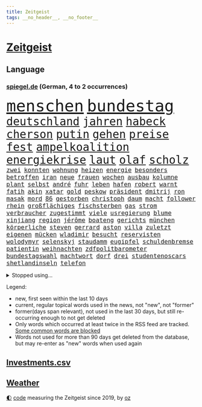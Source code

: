```yaml
---
title: Zeitgeist
tags: __no_header__, __no_footer__
---
```


# [Zeitgeist](https://oliz.io/zeitgeist/)

## Language

<h3><a href="https://www.spiegel.de" target="_blank">spiegel.de</a> (German, 4 to 2 occurrences)</h3>
<p style="font-family:monospace">
<span style="font-size:32pt"><a href="news_links.html#menschen" class="current">menschen</a></span>
<span style="font-size:32pt"><a href="news_links.html#bundestag" class="current">bundestag</a></span>
<br>
<span style="font-size:22pt"><a href="news_links.html#deutschland" class="current">deutschland</a></span>
<span style="font-size:22pt"><a href="news_links.html#jahren" class="current">jahren</a></span>
<span style="font-size:22pt"><a href="news_links.html#habeck" class="current">habeck</a></span>
<span style="font-size:22pt"><a href="news_links.html#cherson" class="current">cherson</a></span>
<span style="font-size:22pt"><a href="news_links.html#putin" class="current">putin</a></span>
<span style="font-size:22pt"><a href="news_links.html#gehen" class="current">gehen</a></span>
<span style="font-size:22pt"><a href="news_links.html#preise" class="current">preise</a></span>
<span style="font-size:22pt"><a href="news_links.html#fest" class="current">fest</a></span>
<span style="font-size:22pt"><a href="news_links.html#ampelkoalition" class="current">ampelkoalition</a></span>
<span style="font-size:22pt"><a href="news_links.html#energiekrise" class="current">energiekrise</a></span>
<span style="font-size:22pt"><a href="news_links.html#laut" class="current">laut</a></span>
<span style="font-size:22pt"><a href="news_links.html#olaf" class="current">olaf</a></span>
<span style="font-size:22pt"><a href="news_links.html#scholz" class="current">scholz</a></span>
<br>
<span style="font-size:12pt"><a href="news_links.html#zwei" class="current">zwei</a></span>
<span style="font-size:12pt"><a href="news_links.html#konnten" class="current">konnten</a></span>
<span style="font-size:12pt"><a href="news_links.html#wohnung" class="current">wohnung</a></span>
<span style="font-size:12pt"><a href="news_links.html#heizen" class="current">heizen</a></span>
<span style="font-size:12pt"><a href="news_links.html#energie" class="current">energie</a></span>
<span style="font-size:12pt"><a href="news_links.html#besonders" class="current">besonders</a></span>
<span style="font-size:12pt"><a href="news_links.html#betroffen" class="current">betroffen</a></span>
<span style="font-size:12pt"><a href="news_links.html#iran" class="current">iran</a></span>
<span style="font-size:12pt"><a href="news_links.html#neue" class="current">neue</a></span>
<span style="font-size:12pt"><a href="news_links.html#frauen" class="current">frauen</a></span>
<span style="font-size:12pt"><a href="news_links.html#wochen" class="current">wochen</a></span>
<span style="font-size:12pt"><a href="news_links.html#ausbau" class="current">ausbau</a></span>
<span style="font-size:12pt"><a href="news_links.html#kolumne" class="current">kolumne</a></span>
<span style="font-size:12pt"><a href="news_links.html#plant" class="current">plant</a></span>
<span style="font-size:12pt"><a href="news_links.html#selbst" class="current">selbst</a></span>
<span style="font-size:12pt"><a href="news_links.html#andré" class="current">andré</a></span>
<span style="font-size:12pt"><a href="news_links.html#fuhr" class="current">fuhr</a></span>
<span style="font-size:12pt"><a href="news_links.html#leben" class="current">leben</a></span>
<span style="font-size:12pt"><a href="news_links.html#hafen" class="current">hafen</a></span>
<span style="font-size:12pt"><a href="news_links.html#robert" class="current">robert</a></span>
<span style="font-size:12pt"><a href="news_links.html#warnt" class="current">warnt</a></span>
<span style="font-size:12pt"><a href="news_links.html#fatih" class="new">fatih</a></span>
<span style="font-size:12pt"><a href="news_links.html#akin" class="new">akin</a></span>
<span style="font-size:12pt"><a href="news_links.html#xatar" class="new">xatar</a></span>
<span style="font-size:12pt"><a href="news_links.html#gold" class="current">gold</a></span>
<span style="font-size:12pt"><a href="news_links.html#peskow" class="current">peskow</a></span>
<span style="font-size:12pt"><a href="news_links.html#präsident" class="current">präsident</a></span>
<span style="font-size:12pt"><a href="news_links.html#dmitrij" class="current">dmitrij</a></span>
<span style="font-size:12pt"><a href="news_links.html#ron" class="current">ron</a></span>
<span style="font-size:12pt"><a href="news_links.html#masak" class="new">masak</a></span>
<span style="font-size:12pt"><a href="news_links.html#mord" class="current">mord</a></span>
<span style="font-size:12pt"><a href="news_links.html#86" class="current">86</a></span>
<span style="font-size:12pt"><a href="news_links.html#gestorben" class="current">gestorben</a></span>
<span style="font-size:12pt"><a href="news_links.html#christoph" class="current">christoph</a></span>
<span style="font-size:12pt"><a href="news_links.html#daum" class="new">daum</a></span>
<span style="font-size:12pt"><a href="news_links.html#macht" class="current">macht</a></span>
<span style="font-size:12pt"><a href="news_links.html#follower" class="current">follower</a></span>
<span style="font-size:12pt"><a href="news_links.html#rhein" class="current">rhein</a></span>
<span style="font-size:12pt"><a href="news_links.html#großflächiges" class="new">großflächiges</a></span>
<span style="font-size:12pt"><a href="news_links.html#fischsterben" class="current">fischsterben</a></span>
<span style="font-size:12pt"><a href="news_links.html#gas" class="current">gas</a></span>
<span style="font-size:12pt"><a href="news_links.html#strom" class="current">strom</a></span>
<span style="font-size:12pt"><a href="news_links.html#verbraucher" class="current">verbraucher</a></span>
<span style="font-size:12pt"><a href="news_links.html#zugestimmt" class="current">zugestimmt</a></span>
<span style="font-size:12pt"><a href="news_links.html#viele" class="current">viele</a></span>
<span style="font-size:12pt"><a href="news_links.html#usregierung" class="current">usregierung</a></span>
<span style="font-size:12pt"><a href="news_links.html#blume" class="current">blume</a></span>
<span style="font-size:12pt"><a href="news_links.html#xinjiang" class="current">xinjiang</a></span>
<span style="font-size:12pt"><a href="news_links.html#region" class="current">region</a></span>
<span style="font-size:12pt"><a href="news_links.html#jérôme" class="new">jérôme</a></span>
<span style="font-size:12pt"><a href="news_links.html#boateng" class="new">boateng</a></span>
<span style="font-size:12pt"><a href="news_links.html#gerichts" class="current">gerichts</a></span>
<span style="font-size:12pt"><a href="news_links.html#münchen" class="current">münchen</a></span>
<span style="font-size:12pt"><a href="news_links.html#körperliche" class="current">körperliche</a></span>
<span style="font-size:12pt"><a href="news_links.html#steven" class="current">steven</a></span>
<span style="font-size:12pt"><a href="news_links.html#gerrard" class="new">gerrard</a></span>
<span style="font-size:12pt"><a href="news_links.html#aston" class="current">aston</a></span>
<span style="font-size:12pt"><a href="news_links.html#villa" class="current">villa</a></span>
<span style="font-size:12pt"><a href="news_links.html#zuletzt" class="current">zuletzt</a></span>
<span style="font-size:12pt"><a href="news_links.html#eigenen" class="current">eigenen</a></span>
<span style="font-size:12pt"><a href="news_links.html#mücken" class="new">mücken</a></span>
<span style="font-size:12pt"><a href="news_links.html#wladimir" class="current">wladimir</a></span>
<span style="font-size:12pt"><a href="news_links.html#besucht" class="current">besucht</a></span>
<span style="font-size:12pt"><a href="news_links.html#reservisten" class="current">reservisten</a></span>
<span style="font-size:12pt"><a href="news_links.html#wolodymyr" class="current">wolodymyr</a></span>
<span style="font-size:12pt"><a href="news_links.html#selenskyj" class="current">selenskyj</a></span>
<span style="font-size:12pt"><a href="news_links.html#staudamm" class="current">staudamm</a></span>
<span style="font-size:12pt"><a href="news_links.html#eugipfel" class="current">eugipfel</a></span>
<span style="font-size:12pt"><a href="news_links.html#schuldenbremse" class="current">schuldenbremse</a></span>
<span style="font-size:12pt"><a href="news_links.html#patientin" class="current">patientin</a></span>
<span style="font-size:12pt"><a href="news_links.html#weihnachten" class="current">weihnachten</a></span>
<span style="font-size:12pt"><a href="news_links.html#zdfpolitbarometer" class="current">zdfpolitbarometer</a></span>
<span style="font-size:12pt"><a href="news_links.html#bundestagswahl" class="current">bundestagswahl</a></span>
<span style="font-size:12pt"><a href="news_links.html#machtwort" class="new">machtwort</a></span>
<span style="font-size:12pt"><a href="news_links.html#dorf" class="current">dorf</a></span>
<span style="font-size:12pt"><a href="news_links.html#drei" class="current">drei</a></span>
<span style="font-size:12pt"><a href="news_links.html#studentenoscars" class="new">studentenoscars</a></span>
<span style="font-size:12pt"><a href="news_links.html#shetlandinseln" class="new">shetlandinseln</a></span>
<span style="font-size:12pt"><a href="news_links.html#telefon" class="current">telefon</a></span>
</p>
<details>
<summary>Stopped using...</summary>
<p class="former" style="font-size:12pt">
gerechtigkeit(730) generation(729) kapitän(729) richten(729) anderes(728) ausgesprochen(728) beobachtet(728) besiegt(728) diskussion(728) legendären(728) richtigen(728) sachsenanhalt(728) zahlreichen(728) 2000(727) becker(727) bildern(727) enorm(727) fort(727) klimaneutral(727) persönliche(727) schatten(727) weshalb(727) flugzeuge(726) klagen(726) konzerne(726) mainz(726) pflege(726) premierminister(726) rechtsextremismus(726) reform(726) ans(725) asche(725) botschaft(725) demonstriert(725) erfolgreiche(725) gereist(725) hubschrauber(725) insgesamt(725) internationaler(725) investoren(725) name(725) spätestens(725) brandenburg(724) hinterher(724) maß(724) märchen(724) paul(724) reichen(724) wehren(724) aufgeben(723) bekanntesten(723) bot(723) eingereicht(723) freien(723) gestoßen(723) höchststand(723) radsport(723) richtige(723) wechseln(723) wünschen(723) zuversicht(723) amsterdam(722) berichte(722) bruder(722) einstigen(722) ersetzen(722) siegt(722) smith(722) umweltministerin(722) vorstand(722) altes(721) arbeitgeber(721) cartoons(721) coronamaßnahmen(721) entwicklungen(721) julian(721) magdeburg(721) meldete(721) nahen(721) rote(721) schwangere(721) senken(721) untersuchen(721) verpassen(721) waffe(721) wirkte(721) wolle(721) 130(720) angekommen(720) beschimpft(720) beschließen(720) dringend(720) gemeinden(720) leon(720) löhne(720) premiere(720) staats(720) ton(720) unabhängigkeit(720) verzweifelt(720) weitergegeben(720) werke(720) aufgrund(719) betroffenen(719) eskalieren(719) forderungen(719) gegenteil(719) mathias(719) rief(719) sogenannte(719) unterschiede(719) untersuchungen(719) verbieten(719) zusammenarbeit(719) gehandelt(718) gesundheitlichen(718) mitteln(718) rassistische(718) rettet(718) you(718) befreien(717) flammen(717) fußballprofi(717) nominiert(717) stoppte(717) 10000(716) anschließend(716) hunde(716) minderjährige(716) passen(716) positive(716) rainer(716) entscheidenden(715) gewinner(715) historischen(715) homeoffice(715) trainiert(715) wochenlang(715) gerechnet(714) kostet(714) meister(714) miteinander(714) stoßen(714) verstößt(714) zverev(714) bad(713) härter(713) kryptowährung(713) schulze(713) verlauf(713) weite(713) tennis(712) atem(711) erbe(711) heil(711) historische(711) karte(711) schnitt(711) sehnsucht(711) sichergestellt(711) demokratische(710) pflegekräfte(710) genehmigung(709) torhüter(709) ereignisse(708) lernt(708) spaß(708) bob(707) spanische(707) erfunden(706) müsste(706) kindes(705) betont(704) demokratischen(704) signalisiert(704) auflagen(703) enge(703) februar(703) zogen(703) änderungen(703) ringen(702) apps(701) kabul(700) presse(700) schrecken(699) kate(697) reduzieren(697) top(697) freiwillig(696) großem(696) halbe(696) insolvenz(696) hand(695) erstochen(694) saintgermain(694) rang(693) syrer(693) teilnahme(693) möglichkeiten(692) startete(692) tisch(691) schwung(690) sarah(689) telefonat(688) wirbel(687) jurist(686) staatlichen(685) zeigten(684) künstliche(683) akten(682) sogenannten(682) wiedergewählt(682) impfpflicht(680) erfolgreichen(679) athletinnen(678) annäherung(674) wasserstoff(668) ungewöhnlichen(666) drohne(664) reihen(664) gewusst(659) betrunkener(658) last(658) zusätzliche(656) ärmelkanal(656) einfache(652) jessica(652) liter(648) heidelberg(642) londons(642) dankt(638) umbau(626) ausstellung(600) nationalpark(598) 5000(595) neonazis(594) verlusten(591) neuanfang(587) fluggesellschaft(582) unzureichend(579) todesursache(573) ausländischen(566) strebt(565) reue(556) zusammengebrochen(556) erteilte(550) abgestürzt(546) fonds(541) 250(536) statistik(523) komme(519) reichtum(519) holz(511) waldbrände(499) eingeladen(487) gesichtet(484) argument(483) bezichtigt(479) belastung(470) berge(470) fotografen(469) parteispitze(466) morgens(463) erlag(462) lebensmitteln(459) liebt(459) kümmern(456) partnerschaft(451) britisches(450) schrumpft(450) britney(448) spears(448) verurteilung(447) rechtens(444) beides(441) mächtigen(440) wandte(440) venedig(439) vorliegen(433) wellen(426) erweisen(425) gremium(425) höchstwert(423) vertretung(423) umkämpften(416) nicole(413) jahrzehnt(410) jenseits(410) löschen(409) erhofft(406) funktionen(406) vorhang(404) scholz'(403) plante(400) zurückziehen(400) landwirte(398) moderner(398) gewohnt(397) agiert(392) world(392) getöteten(386) 115(385) gewandt(384) telefoniert(379) angeschlossen(378) ostdeutschen(376) arten(374) infektionsschutzgesetz(374) schränkt(370) abhängigkeit(369) söders(367) worum(367) zürich(364) abkommen(363) vermitteln(362) basketballstar(358) siebten(356) getötete(353) kälte(350) leise(350) argumenten(349) plastikmüll(349) kongo(348) eingefroren(346) shanghai(346) ansicht(345) stern(344) bewerten(343) magazin(343) perspektive(343) zeitpunkt(343) ampelparteien(342) booster(342) benutzt(339) hals(339) beschlagnahmte(331) eindringlichen(325) westlicher(321) auge(318) stürzten(316) gestiegene(315) pech(315) otto(314) laura(313) beteiligte(312) dutzenden(312) bundesfinanzminister(310) unogeneralsekretär(309) auseinandersetzungen(308) fassen(307) phänomen(306) wmteilnahme(305) svenja(304) erwiesen(302) explodieren(301) lehrerinnen(301) getreide(300) behält(297) ministerinnen(296) verletzung(295) unterzeichnen(292) arbeitsminister(290) gottesdienst(290) bestrafen(289) omikronvariante(289) gedenkt(288) möchten(288) riskiert(288) bundesinnenministerin(287) oscars(284) bredouille(282) küche(282) ersatz(279) betrachtet(278) transport(277) wahnsinn(277) langjährigen(271) juristischen(270) drohte(269) erkrankungen(268) lemke(268) steffi(268) verringern(268) zahlreicher(268) normalen(267) pelé(267) zweites(267) kriterien(266) ausgeschieden(263) langzeitfolgen(263) abhalten(261) wandern(260) spektakel(259) erzbistum(257) getragen(257) erweitern(256) grünem(254) teppich(254) royal(251) handwerk(250) fake(249) afrikanischen(248) braut(248) klingen(248) wiederum(248) filmemacher(245) pekings(245) strände(245) cyberattacken(244) 49(242) knappes(241) unweit(238) fisch(235) reichweite(233) transparenz(233) beckham(232) n(231) norwegischer(231) eubehörde(228) iga(228) schlägen(228) we(228) świątek(228) leak(226) 17jährige(225) begleiten(225) nizza(224) verhilft(220) neunten(219) abbau(218) gitter(218) jennifer(218) schwarzmeerflotte(218) soziologin(218) eukommissionspräsidentin(217) gegendemonstranten(217) initiative(217) kanzlerpartei(213) drohten(212) arbeitszeit(211) verbrauchern(210) erdöl(207) sicherheitsinteressen(207) lebe(206) mutige(206) baustelle(205) geforderten(204) heben(204) instrumentalisiert(204) applaus(203) verliehen(203) anpassung(199) niedergestochen(199) starkregen(198) ukrainekrieges(198) belgrad(197) typ(197) dylan(195) embargo(195) invasoren(193) bombardierung(192) geschäftsleute(192) beispiele(189) kadaver(188) house(186) slowenien(186) kalt(185) trinkwasser(185) begrenzt(183) herrschte(182) verweis(182) aufkommt(181) bezeichnen(180) ergab(180) aufgeführt(179) erfordert(179) kriegsführung(179) erhalt(178) zwangsarbeit(178) motto(177) basketballer(176) bundeswirtschaftsminister(176) ferraripilot(176) landwirt(176) poleposition(176) wall(176) registrierte(175) speichern(175) zusätzlich(175) finanzchef(174) tankrabatts(174) beigelegt(173) erneuter(173) mandat(171) markiert(170) täters(170) butscha(169) behoben(168) zurückgedrängt(168) bafögreform(167) bußgeld(167) minen(166) mordprozess(166) toxische(166) aufgefallen(165) besetzen(165) warteten(165) pelosi(164) gärtner(162) menschenhandel(162) billigen(161) joker(161) morden(161) besuchte(160) großmutter(160) milliardenhöhe(160) taifun(160) jahrhundertflut(159) mars(159) punks(159) iaea(158) nagelsmann(157) umstände(155) empfinden(154) pogba(154) zollen(154) geladenen(151) mischung(151) übergriffen(151) zentrale(150) 84(149) tennisprofis(149) vorstellt(149) verbliebenen(148) dahin(147) hindernisse(147) schau(147) formal(146) skulpturen(146) herausgekommen(145) isoliert(145) zusammenkunft(145) ifoinstituts(144) positionieren(144) mordfall(142) basketball(141) 58jährigen(140) trennten(140) volksfest(140) demselben(139) ifoumfrage(139) bedingung(138) bett(138) billigticket(138) dinner(138) prüfer(138) verhaftungen(138) wirkungslos(138) anhören(137) computer(137) megan(137) objekte(137) rügen(137) öllieferungen(137) privathaushalten(136) sylt(136) existenziellen(135) jeanluc(135) besitzt(134) diskriminiert(134) angeschlagenen(133) brennen(133) mexikaner(133) einsatzes(132) einzuschränken(132) heimem(132) klimakatastrophe(131) 110(130) anzeige(130) schiene(130) weltuntergang(130) alcaraz(129) lidl(129) potenzial(129) 80000(128) chefs(128) ermöglicht(128) klimaschädlichen(127) abertausende(126) bedarf(126) herrscher(126) hing(126) jabeur(126) ons(126) einreichen(125) ibiza(125) irrweg(125) kenia(125) einrichtungsbezogene(124) olympiaaus(124) privatleben(124) verfassungsbeschwerde(123) aufsichtsratschef(122) erfinden(122) rammte(122) black(121) erdoğans(121) heimspiel(121) konservativer(121) zusammengekommen(121) republikanischer(120) mitarbeitende(119) stiko(119) botschafterin(117) save(117) schweine(117) verbrennungsmotor(117) beirut(116) erhöhtes(116) galten(116) luka(116) vollgas(116) blöße(115) kovač(115) niko(115) ruben(115) sebastián(115) styles(115) henry(114) kaputte(114) nostalgie(114) pakt(114) schimpft(114) schmetterlinge(114) durften(113) einzigen(113) verfügen(113) bestimmter(112) margot(112) notaufnahme(112) lachen(111) panne(111) senegal(111) speicherung(111) 180(110) freibad(110) gleiche(110) tiktokvideos(110) 18jährige(109) neuseelands(109) rückseite(109) achtjähriger(108) christlichen(108) trugen(108) update(108) jagt(107) olympischen(107) unschuld(106) bergung(105) mitgeteilt(105) monza(105) älter(105) angepasst(104) fotografinnen(104) spahn(104) zulassung(104) osnabrück(103) großartige(102) usmedien(102) ankündigungen(101) raketenwerfer(101) stutthof(101) albanien(100) bildungsministerium(100) bär(100) gegenstand(100) internationales(100) kzsekretärin(100) begeht(99) rassismusvorwürfe(99) personalmangel(98) plädieren(98) populismus(98) standards(98) transportieren(98) wirtschaftsleistung(98) pflegeheimen(97) gasversorgers(96) ziellinie(96) zinserhöhungen(96) abschwung(95) geringverdiener(95) profiteure(95) sbahn(95) tierquälerei(95) angelegte(94) dokumentation(94) fdpjustizminister(94) forever(94) freizeit(94) kartellrecht(94) kranken(94) trans(94) british(93) hamm(93) phantom(93) ungleicher(93) android(92) ausgebeutet(92) endgültige(92) oper(92) personalie(92) überdenken(92) brandkatastrophe(91) bruttoinlandsprodukt(91) geht's(91) heim(91) helmut(91) kfw(91) kohls(91) milliardenlücke(91) olympiasieger(91) portugals(91) ratschläge(91) umkämpfte(91) verspottet(91) weiterlaufen(91) artillerie(90) ba4(90) bleibe(90) kontroversen(90) marode(90) tribute(90) übergewinne(90) 16jähriger(89) abgaben(89) betrunkenen(89) bären(89) kostete(89) quelle(89) stationen(89) us(89) verpflichtend(89) benziner(88) gouverneure(88) minenräumer(88) staatenbund(88) unzufriedene(88) üppig(88) einleiten(87) gleichauf(87) schwärmt(87) unvorstellbar(87) usrepublikaner(87) würdigte(87) ethnische(86) gefechten(86) hilfskräfte(86) ligarekord(86) abheben(85) entschuldigen(85) plötzliche(85) usmilitär(85) davis(84) emachtelfinale(84) lapid(84) laufzeitverlängerungen(84) legal(84) leichnam(84) offenbach(84) treibstoffe(84) vorschreiben(84) kommentatoren(83) matterhorn(83) nichtbinäre(83) sonntagabend(83) 22jährigen(82) durchsetzbar(82) errichtet(82) mischte(82) mordete(82) nachbarin(82) regenbogen(82) straßburger(82) verpflichten(82) wiedersehen(82) woody(82) überführung(82) auswirken(81) demonstrant(81) ema(81) louisiana(81) pflaster(81) spreche(81) beharrt(80) bestechung(80) bucht(80) may(80) medizinische(80) staatshilfe(80) erneuerbarer(79) importverbot(79) kreativ(79) schwede(79) usraumfahrtbehörde(79) ebikes(78) italiener(78) klärung(78) leichenteile(78) stahl(78) becken(77) diess(77) erwarte(77) flüssiggasterminal(77) katastrophal(77) drängte(76) juri(76) siedelt(76) vergleicht(76) videospielen(76) 75jährige(75) branchenverband(75) clarence(75) elektrolkw(75) eurecht(75) taxonomie(75) verharmlosung(75) wache(75) angehoben(74) documentaskandal(74) fpö(74) gebete(74) kostspielig(74) oleksandr(74) quasare(74) umgesetzt(74) baubranche(73) gletscherbruch(73) münden(73) schrumpfenden(73) unterkünfte(73) korn(72) kürzungen(72) anheuern(71) begünstigen(71) challenge(71) gestresst(71) knast(71) 62jähriger(70) aussteigen(70) dauerhafte(70) elyas(70) gab's(70) gefangener(70) gehenden(70) israelisches(70) klimafreundlich(70) m'barek(70) marktmacht(70) motorradfahrer(70) spielberg(70) vorjahreszeitraum(70) brennstoffzelle(69) damien(69) erdatmosphäre(69) gefängnissen(69) gesprächsbereit(69) heizkosten(69) hollywoods(69) rezessionsgefahr(69) staatseinstieg(69) eughurteil(68) filmten(68) gegriffen(68) lautes(68) tribut(68) verschwendet(68) äußerst(68) minutiös(67) selfie(67) tarifvertrag(67) atmen(66) prekären(66) spiegelreporterin(66) umweltverbände(66) beeilen(65) intendant(65) island(65) residenz(65) verweigerte(65) weltspitze(65) energiefirmen(64) hansa(64) regensburg(64) 40jährige(63) 69euroticket(63) coole(63) erstaunliche(63) ken(63) klimaklage(63) machtverlust(63) senatsverwaltung(63) gedenkstätte(62) militärischem(62) parteifreunde(62) schwarzmarkt(62) videospiel(62) virginia(62) waffensysteme(62) anand(61) bundeskabinett(61) exweltmeister(61) gabrielle(61) subventionen(61) trauerfeierlichkeiten(61) vorstellbar(61) anzeigen(60) blake(60) raumtemperatur(60) rekordinflation(60) spruch(60) stritt(60) alijew(59) erzürnt(59) sportboot(59) weltweiter(59) ätzt(59) 187(58) children(58) solch(58) besuchern(57) diana(57) durchzusetzen(57) hannah(57) heidenheim(57) privates(57) schalten(57) terminen(57) waldbränden(57) abläufe(56) bürgergeld(56) gasnotstand(56) sicherheitsvorkehrungen(56) tiny(56) zugticket(56) axt(55) bürgergelds(55) klimaerwärmung(55) späteren(55) stränden(55) tvjournalist(55) 2005(54) herstellen(54) quatsch(54) rückzugsort(54) to(54) usdemokratin(54) viermaligen(54) durchs(53) nominierten(53) peloton(53) 1993(52) 89(52) emhalbfinale(52) kulturen(52) lieferengpässen(52) seinerseits(52) sportwagen(52) wogen(52) wolkenkratzer(52) zusammenprall(52) arbeitsalltag(51) beseitigt(51) eberl(51) johann(51) kabinettssitzung(51) vorkriegsniveau(51) überschuss(51) anstehen(50) bach(50) betragen(50) einladung(50) lebenden(50) lebenserwartung(50) meeren(50) spektakulärer(50) toiletten(50) vorlauf(50) gemüter(49) kriminalpolizei(49) lehr(49) geburtenziffer(48) nasasonde(48) progression(48) ritt(48) schnappt(48) späße(48) taipeh(48) tsv(48) harsche(47) klassische(47) quadratmetern(47) rundfunk(47) terminal(47) ulrike(47) belohnung(46) einschreiten(46) events(46) heutige(46) klimabilanz(46) kostenexplosion(46) meiler(46) verletzter(46) wohlstands(46) einstimmig(45) elefanten(45) geburten(45) gestank(45) grab(45) tänzerinnen(45) usrepräsentantenhauses(45) usspitzenpolitikerin(45) 112(44) kindergeld(44) pflegekräften(44) vorgängerregierung(44) co2ausstoß(43) coronaabschottung(43) flow(43) jordan(43) kernkraft(43) klargestellt(43) minderjährigen(43) täuschen(43) beigesetzt(42) betzenberg(42) rundfunks(42) spiegelcartoonisten(42) spitzenklub(42) tagelangen(42) turm(42) verkleinern(42) block(41) heche(41) peru(41) 48jähriger(40) beatrice(40) energiequelle(40) gordon(40) klappen(40) masche(40) meteoriteneinschlag(40) nachbarländern(40) regisseure(40) sensationell(40) tarife(40) tauchten(40) vorigen(40) durchgemacht(39) gorman(39) grundlegend(39) größeres(39) überrollen(39) intensiver(38) medium(38) sicherer(38) springreiter(38) stechen(38) toronto(38) zeitbombe(38) neutraler(37) schulsenator(37) tennisolympiasieger(37) urnengang(37) weiterreichen(37) abfälle(36) bestimmtes(36) blutige(36) empfindlich(36) katerstimmung(36) kernkraftwerk(36) schafherde(36) abendessen(35) bezieher(35) eismassen(35) eriwan(35) europameisterschaften(35) faktor(35) kickl(35) krisenmodus(35) sofortigen(35) tabellenführung(35) verkehrsverbund(35) bundesarbeitsgericht(34) reaktor(34) wunderkind(34) zugspitze(34) überfällig(34) armeniens(33) definiert(33) erforscht(33) paradies(33) sicherung(33) thematisiert(33) weitaus(33) wirtschaften(33) filatjew(32) montenegro(32) regulärer(32) reiten(32) schonungslos(32) transporte(32) verstöße(32) vertrieben(32) 440(31) auszählung(31) berechnet(31) berlinfriedrichshain(31) deckelung(31) entstehen(31) krankenwagen(31) pflegte(31) archäologen(30) bundesbank(30) koffern(30) lou(30) schiefgehen(30) schwieg(30) straßenbahn(30) beauftragten(29) behindert(29) bonus(29) einsteigen(29) füller(29) senders(29) aydemir(28) erforderlich(28) fatma(28) hinein(28) hörbar(28) repariert(28) spieltagen(28) stallone(28) sylvester(28) vermeintlichen(28) wessen(28) wüstefeld(28) neuesten(27) prinzen(27) schäfer(27) var(27) bostoner(26) veränderte(26) dauerregen(25) rätseln(25) talente(25) vorfahrt(25) achte(24) faszinierende(24) fristverlängerung(24) giovanni(24) helsinki(24) ortstermin(24) preisgekrönte(24) anmutenden(23) dunkle(23) folgekosten(23) instrumentalisieren(23) maurer(23) mitsotakis(23) bösewicht(22) finanzspritzen(22) folgenlos(22) fristlos(22) krebserkrankungen(22) missen(22) monieren(22) unterzahl(22) verbündeter(22) 45jährige(21) doppelte(21) rostocker(21) schwestern(21) amanda(20) geschäften(20) konten(20) nordosten(20) astronaut(19) basketballem(19) bildungsangebote(19) ehre(19) einzelzeitfahren(19) erkannten(19) omikronimpfstoffe(19) vergangenes(19) afghanisches(18) auftragsbestand(18) dončić(18) ergänzen(18) erinnerungskultur(18) forcieren(18) gelber(18) hinweisgeber(18) music(18) selbstvertrauen(18) sportvorstand(18) transportern(18) tweets(18) wartete(18) äthiopischen(18) 2050(17) blumen(17) dean(17) miserablen(17) nutzern(17) umverteilen(17) verständigen(17) aufgeflammt(16) crystal(16) fachleuten(16) itzehoe(16) nervig(16) rügt(16) verschwörungstheorien(16) zugzwang(16) behinderter(15) bewusstlos(15) brandenburgs(15) ertrank(15) kommunalpolitiker(15) orientiert(15) verliebt(15) weltberühmt(15) charlbi(14) erfindet(14) europäisches(14) francisco(14) kremlnähe(14) sadness(14) triangle(14) anwesende(13) filmaufnahmen(13) freigeist(13) informatik(13) italienischer(13) mittelschicht(13) peinlichen(13) reserve(13) stadtfest(13) ukrainepolitik(13) branchen(12) gebühren(12) niedersächsisches(12) pflichtfach(12) babylon(11) befreiten(11) bills(11) buffalo(11) königs(11) leyens(11) rühren(11) totschlag(11) verbindlich(11) verstorbene(11)
</p>
</details>
<p>Legend:
<ul>
<li><span class="new">new</span>, first seen within the last 10 days</li>
<li><span class="current">current</span>, regular topical words used in the news, not "new", not "former"</li>
<li><span class="former">former(days span relevant)</span>, not used in the last 30 days, but still re-occurring enough to not get deleted</li>
<li>Only words which occurred at least twice in the RSS feed are tracked. <a href="language/filters.py">Some common words are blocked</a></li>
<li>Words not used for more than 90 days get deleted from the database, but may re-enter as "new" words when used again</li>
</ul>
</p>

## [Investments](investments.html)[.csv](investments.csv)

## [Weather](weather.html)

<footer>
<a href="javascript:toggleTheme()" class="nav">🌓</a>
<a href="https://github.com/ooz/zeitgeist">code</a> measuring the Zeitgeist since 2019, by <a href="https://oliz.io">oz</a>
</footer>

